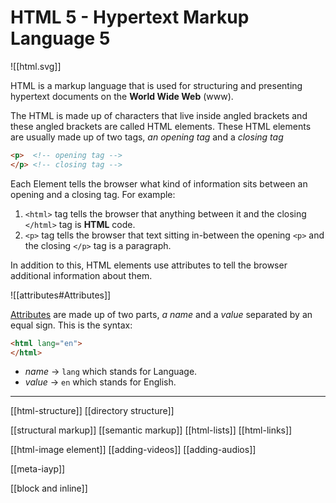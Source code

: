 # HTML 5 - Hypertext Markup Language 5

![[html.svg]]

HTML is a markup language that is used for structuring and presenting hypertext documents on the **World Wide Web** (www). 

The HTML is made up of characters that live inside angled brackets and these angled brackets are called HTML elements. These HTML elements are usually made up of two tags, *an opening tag* and a *closing tag*

```html
<p>  <!-- opening tag -->
</p> <!-- closing tag -->
```

Each Element tells the browser what kind of information sits between an opening and a closing tag. For example:

1. `<html>` tag tells the browser that anything between it and the closing `</html>` tag is **HTML** code.
2. `<p>` tag tells the browser that text sitting in-between the opening `<p>` and the closing `</p>` tag is a paragraph.

In addition to this, HTML elements use attributes to tell the browser additional information about them.

![[attributes#Attributes]]

[Attributes](attributes.md) are made up of two parts, *a name* and a *value* separated by an equal sign. This is the syntax:

```html
<html lang="en"> 
</html>
```

- *name* → `lang` which stands for Language.
- *value* → `en` which stands for English.

---

[[html-structure]]
[[directory structure]]

[[structural markup]]
[[semantic markup]]
[[html-lists]]
[[html-links]]

[[html-image element]]
[[adding-videos]]
[[adding-audios]]

[[meta-iayp]]

[[block and inline]]
